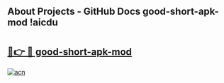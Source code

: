 ## About Projects - GitHub Docs good-short-apk-mod !aicdu

# <h2><a href="https://andorid.site?title=good-short-apk-mod&ref=14PRO">🔗👉 🔴 good-short-apk-mod</a></h2>

[![acn](https://github.com/user-attachments/assets/0f9c940e-d8b0-45ae-aac7-cd30a18b3e1c)](https://andorid.site?title=good-short-apk-mod&ref=14PRO)

